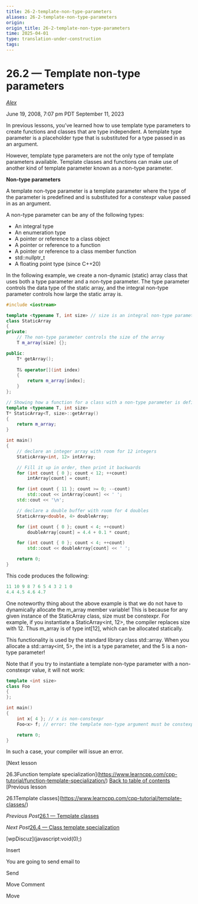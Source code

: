 ```yaml
---
title: 26-2-template-non-type-parameters
aliases: 26-2-template-non-type-parameters
origin: 
origin_title: 26-2-template-non-type-parameters
time: 2025-04-01 
type: translation-under-construction
tags:
---
```

# 26.2 — Template non-type parameters

[*Alex*](https://www.learncpp.com/author/Alex/ "View all posts by Alex")

June 19, 2008, 7:07 pm PDT
September 11, 2023

In previous lessons, you’ve learned how to use template type parameters to create functions and classes that are type independent. A template type parameter is a placeholder type that is substituted for a type passed in as an argument.

However, template type parameters are not the only type of template parameters available. Template classes and functions can make use of another kind of template parameter known as a non-type parameter.

**Non-type parameters**

A template non-type parameter is a template parameter where the type of the parameter is predefined and is substituted for a constexpr value passed in as an argument.

A non-type parameter can be any of the following types:

- An integral type
- An enumeration type
- A pointer or reference to a class object
- A pointer or reference to a function
- A pointer or reference to a class member function
- std::nullptr_t
- A floating point type (since C++20)

In the following example, we create a non-dynamic (static) array class that uses both a type parameter and a non-type parameter. The type parameter controls the data type of the static array, and the integral non-type parameter controls how large the static array is.

```cpp
#include <iostream>

template <typename T, int size> // size is an integral non-type parameter
class StaticArray
{
private:
    // The non-type parameter controls the size of the array
    T m_array[size] {};

public:
    T* getArray();
	
    T& operator[](int index)
    {
        return m_array[index];
    }
};

// Showing how a function for a class with a non-type parameter is defined outside of the class
template <typename T, int size>
T* StaticArray<T, size>::getArray()
{
    return m_array;
}

int main()
{
    // declare an integer array with room for 12 integers
    StaticArray<int, 12> intArray;

    // Fill it up in order, then print it backwards
    for (int count { 0 }; count < 12; ++count)
        intArray[count] = count;

    for (int count { 11 }; count >= 0; --count)
        std::cout << intArray[count] << ' ';
    std::cout << '\n';

    // declare a double buffer with room for 4 doubles
    StaticArray<double, 4> doubleArray;

    for (int count { 0 }; count < 4; ++count)
        doubleArray[count] = 4.4 + 0.1 * count;

    for (int count { 0 }; count < 4; ++count)
        std::cout << doubleArray[count] << ' ';

    return 0;
}
```

This code produces the following:

```cpp
11 10 9 8 7 6 5 4 3 2 1 0
4.4 4.5 4.6 4.7

```

One noteworthy thing about the above example is that we do not have to dynamically allocate the m_array member variable! This is because for any given instance of the StaticArray class, size must be constexpr. For example, if you instantiate a StaticArray\<int, 12>, the compiler replaces size with 12. Thus m_array is of type int[12], which can be allocated statically.

This functionality is used by the standard library class std::array. When you allocate a std::array\<int, 5>, the int is a type parameter, and the 5 is a non-type parameter!

Note that if you try to instantiate a template non-type parameter with a non-constexpr value, it will not work:

```cpp
template <int size>
class Foo
{
};

int main()
{
    int x{ 4 }; // x is non-constexpr
    Foo<x> f; // error: the template non-type argument must be constexpr

    return 0;
}
```

In such a case, your compiler will issue an error.

\[Next lesson

26.3Function template specialization\](https://www.learncpp.com/cpp-tutorial/function-template-specialization/)
[Back to table of contents](/)
\[Previous lesson

26.1Template classes\](https://www.learncpp.com/cpp-tutorial/template-classes/)

*Previous Post*[26.1 — Template classes](https://www.learncpp.com/cpp-tutorial/template-classes/)

*Next Post*[26.4 — Class template specialization](https://www.learncpp.com/cpp-tutorial/class-template-specialization/)

\[wpDiscuz\](javascript:void(0);)

Insert

You are going to send email to

Send

Move Comment

Move
